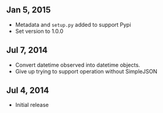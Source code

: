 Jan 5, 2015
-----------
- Metadata and `setup.py` added to support Pypi
- Set version to 1.0.0

Jul 7, 2014
-----------
- Convert datetime observed into datetime objects.
- Give up trying to support operation without SimpleJSON

Jul 4, 2014
-----------
- Initial release
